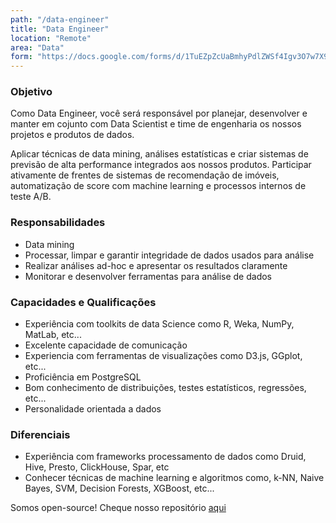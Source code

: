 ```yaml
---
path: "/data-engineer"
title: "Data Engineer"
location: "Remote"
area: "Data"
form: "https://docs.google.com/forms/d/1TuEZpZcUaBmhyPdlZWSf4Igv3O7w7X9ji_xvRRh2mJQ"
---
```


### Objetivo

Como Data Engineer, você será responsável por planejar, desenvolver e manter em cojunto com Data Scientist
e time de engenharia os nossos projetos e produtos de dados.

Aplicar técnicas de data mining, análises estatísticas e criar sistemas de previsão de alta performance integrados aos nossos produtos. Participar ativamente de frentes de sistemas de recomendação de imóveis, automatização de score com machine learning e processos internos de teste A/B.


### Responsabilidades
* Data mining
* Processar, limpar e garantir integridade de dados usados para análise
* Realizar análises ad-hoc e apresentar os resultados claramente
* Monitorar e desenvolver ferramentas para análise de dados

### Capacidades e Qualificações
* Experiência com toolkits de data Science como R, Weka, NumPy, MatLab, etc...
* Excelente capacidade de comunicação
* Experiencia com ferramentas de visualizações como D3.js, GGplot, etc...
* Proficiência em PostgreSQL
* Bom conhecimento de distribuições, testes estatísticos, regressões, etc...
* Personalidade orientada a dados

### Diferenciais
* Experiência com frameworks processamento de dados como Druid, Hive, Presto, ClickHouse, Spar, etc
* Conhecer técnicas de machine learning e algoritmos como, k-NN, Naive Bayes, SVM, Decision Forests, XGBoost, etc...

Somos open-source! Cheque nosso repositório [aqui](https://github.com/emcasa)
